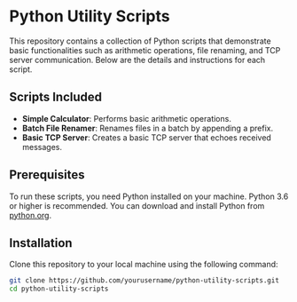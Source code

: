 # Python Utility Scripts

This repository contains a collection of Python scripts that demonstrate basic functionalities such as arithmetic operations, file renaming, and TCP server communication. Below are the details and instructions for each script.

## Scripts Included

- **Simple Calculator**: Performs basic arithmetic operations.
- **Batch File Renamer**: Renames files in a batch by appending a prefix.
- **Basic TCP Server**: Creates a basic TCP server that echoes received messages.

## Prerequisites

To run these scripts, you need Python installed on your machine. Python 3.6 or higher is recommended. You can download and install Python from [python.org](https://www.python.org/downloads/).

## Installation

Clone this repository to your local machine using the following command:

```bash
git clone https://github.com/yourusername/python-utility-scripts.git
cd python-utility-scripts
